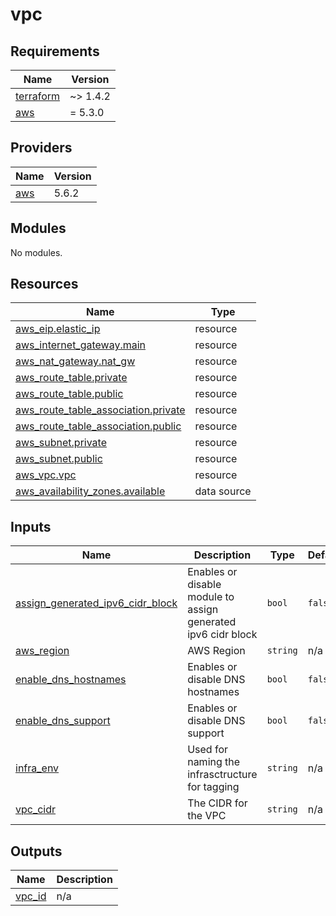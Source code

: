 # vpc

<!-- BEGINNING OF PRE-COMMIT-TERRAFORM DOCS HOOK -->
## Requirements

| Name | Version |
|------|---------|
| <a name="requirement_terraform"></a> [terraform](#requirement\_terraform) | ~> 1.4.2 |
| <a name="requirement_aws"></a> [aws](#requirement\_aws) | = 5.3.0 |

## Providers

| Name | Version |
|------|---------|
| <a name="provider_aws"></a> [aws](#provider\_aws) | 5.6.2 |

## Modules

No modules.

## Resources

| Name | Type |
|------|------|
| [aws_eip.elastic_ip](https://registry.terraform.io/providers/hashicorp/aws/5.3.0/docs/resources/eip) | resource |
| [aws_internet_gateway.main](https://registry.terraform.io/providers/hashicorp/aws/5.3.0/docs/resources/internet_gateway) | resource |
| [aws_nat_gateway.nat_gw](https://registry.terraform.io/providers/hashicorp/aws/5.3.0/docs/resources/nat_gateway) | resource |
| [aws_route_table.private](https://registry.terraform.io/providers/hashicorp/aws/5.3.0/docs/resources/route_table) | resource |
| [aws_route_table.public](https://registry.terraform.io/providers/hashicorp/aws/5.3.0/docs/resources/route_table) | resource |
| [aws_route_table_association.private](https://registry.terraform.io/providers/hashicorp/aws/5.3.0/docs/resources/route_table_association) | resource |
| [aws_route_table_association.public](https://registry.terraform.io/providers/hashicorp/aws/5.3.0/docs/resources/route_table_association) | resource |
| [aws_subnet.private](https://registry.terraform.io/providers/hashicorp/aws/5.3.0/docs/resources/subnet) | resource |
| [aws_subnet.public](https://registry.terraform.io/providers/hashicorp/aws/5.3.0/docs/resources/subnet) | resource |
| [aws_vpc.vpc](https://registry.terraform.io/providers/hashicorp/aws/5.3.0/docs/resources/vpc) | resource |
| [aws_availability_zones.available](https://registry.terraform.io/providers/hashicorp/aws/5.3.0/docs/data-sources/availability_zones) | data source |

## Inputs

| Name | Description | Type | Default | Required |
|------|-------------|------|---------|:--------:|
| <a name="input_assign_generated_ipv6_cidr_block"></a> [assign\_generated\_ipv6\_cidr\_block](#input\_assign\_generated\_ipv6\_cidr\_block) | Enables or disable module to assign generated ipv6 cidr block | `bool` | `false` | no |
| <a name="input_aws_region"></a> [aws\_region](#input\_aws\_region) | AWS Region | `string` | n/a | yes |
| <a name="input_enable_dns_hostnames"></a> [enable\_dns\_hostnames](#input\_enable\_dns\_hostnames) | Enables or disable DNS hostnames | `bool` | `false` | no |
| <a name="input_enable_dns_support"></a> [enable\_dns\_support](#input\_enable\_dns\_support) | Enables or disable DNS support | `bool` | `false` | no |
| <a name="input_infra_env"></a> [infra\_env](#input\_infra\_env) | Used for naming the infrasctructure for tagging | `string` | n/a | yes |
| <a name="input_vpc_cidr"></a> [vpc\_cidr](#input\_vpc\_cidr) | The CIDR for the VPC | `string` | n/a | yes |

## Outputs

| Name | Description |
|------|-------------|
| <a name="output_vpc_id"></a> [vpc\_id](#output\_vpc\_id) | n/a |
<!-- END OF PRE-COMMIT-TERRAFORM DOCS HOOK -->
